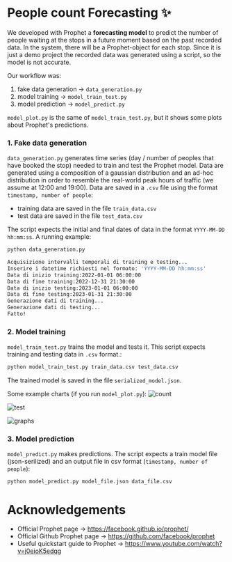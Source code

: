 # People count Forecasting ✨

We developed with Prophet a **forecasting model** to predict the number of people waiting at the stops in a future moment based on the past recorded data. In the system, there will be a Prophet-object for each stop. Since it is just a demo project the recorded data was generated using a script, so the model is not accurate.

Our workflow was:
1. fake data generation -> `data_generation.py`
2. model training -> `model_train_test.py`
3. model prediction -> `model_predict.py`

`model_plot.py` is the same of `model_train_test.py`, but it shows some plots about Prophet's predictions.



### 1. Fake data generation
`data_generation.py` generates time series (day / number of peoples that have booked the stop) needed to train and test the Prophet model.
Data are generated using a composition of a gaussian distribution and an ad-hoc distribution in order to resemble the real-world peak hours of traffic (we assume at 12:00 and 19:00).
Data are saved in a `.csv` file using the format `timestamp, number of people`:
- training data are saved in the file `train_data.csv`
- test data are saved in the file `test_data.csv`

The script expects the initial and final dates of data in the format `YYYY-MM-DD hh:mm:ss`.
A running example:
```bash
python data_generation.py

Acquisizione intervalli temporali di training e testing...
Inserire i datetime richiesti nel formato: 'YYYY-MM-DD hh:mm:ss'
Data di inizio training:2022-01-01 06:00:00
Data di fine training:2022-12-31 21:30:00
Data di inizio testing:2023-01-01 06:00:00
Data di fine testing:2023-01-31 21:30:00
Generazione dati di training...
Generazione dati di testing...
Fatto!
```



### 2. Model training
`model_train_test.py` trains the model and tests it.
This script expects training and testing data in `.csv` format.:
```bash
python model_train_test.py train_data.csv test_data.csv
```

The trained model is saved in the file `serialized_model.json`.

Some example charts (if you run `model_plot.py`):
![count](https://user-images.githubusercontent.com/51177049/220537601-fc88cb68-8ec5-478d-a6ee-ecc257b6b63f.png)

![test](https://user-images.githubusercontent.com/51177049/220537661-64943d43-e540-4957-894f-a7a890c53536.png)

![graphs](https://user-images.githubusercontent.com/51177049/220537682-29ba20d3-bcf4-4364-b6d2-7964ca7640b1.png)



### 3. Model prediction
`model_predict.py` makes predictions.
The script expects a train model file (json-serilized) and an output file in csv format (`timestamp, number of people`):
```bash
python model_predict.py model_file.json data_file.csv
```



# Acknowledgements
- Official Prophet page -> https://facebook.github.io/prophet/
- Official Github Prophet page -> https://github.com/facebook/prophet
- Useful quickstart guide to Prophet -> https://www.youtube.com/watch?v=j0eioK5edqg
